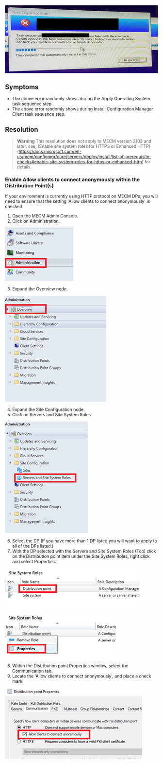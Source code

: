 ![MECM-OSD-Task-Sequence-Randomly-Fails-with-Error-Code-0x80070002](./media/../../Media/mecm-osd-task-sequence-randomly-fails-with-error-code-0x80070002/MECM-OSD-Task-Sequence-Randomly-Fails-with-Error-Code-0x80070002.png)

## Symptoms

- The above error randomly shows during the Apply Operating System task sequence step.
- The above error randomly shows during Install Configuration Manager Client task sequence step.

## Resolution

> **Warning** This resolution does not apply to MECM version 2103 and later. see, [Enable site system roles for HTTPS or Enhanced HTTP] (https://docs.microsoft.com/en-us/mem/configmgr/core/servers/deploy/install/list-of-prerequisite-checks#enable-site-system-roles-for-https-or-enhanced-http) for details.

### Enable Allow clients to connect anonymously within the Distribution Point(s)

If your environment is currently using HTTP protocol on MECM DPs, you will need to ensure that the setting 'Allow clients to connect anonymously' is checked.

1. Open the MECM Admin Console. 
2. Click on Administration. 
    
![MECM-OSD-Task-Sequence-Randomly-Fails-with-Error-Code-0x800700020](./media/../../Media/mecm-osd-task-sequence-randomly-fails-with-error-code-0x80070002/MECM-OSD-Task-Sequence-Randomly-Fails-with-Error-Code-0x800700020.png)

3. Expand the Overview node. 

![MECM-OSD-Task-Sequence-Randomly-Fails-with-Error-Code-0x800700021](./media/../../Media/mecm-osd-task-sequence-randomly-fails-with-error-code-0x80070002/MECM-OSD-Task-Sequence-Randomly-Fails-with-Error-Code-0x800700021.png)

4. Expand the Site Configuration node.
5. Click on Servers and Site System Roles

![MECM-OSD-Task-Sequence-Randomly-Fails-with-Error-Code-0x800700022](./media/../../Media/mecm-osd-task-sequence-randomly-fails-with-error-code-0x80070002/MECM-OSD-Task-Sequence-Randomly-Fails-with-Error-Code-0x800700022.png)

6. Select the DP (If you have more than 1 DP listed you will want to apply to all of the DPs listed.)
7. With the DP selected with the Servers and Site System Roles (Top) click on the Distribution point item under the Site System Roles, right click and select Properties.

![MECM-OSD-Task-Sequence-Randomly-Fails-with-Error-Code-0x800700023](./media/../../Media/mecm-osd-task-sequence-randomly-fails-with-error-code-0x80070002/MECM-OSD-Task-Sequence-Randomly-Fails-with-Error-Code-0x800700023.png)

![MECM-OSD-Task-Sequence-Randomly-Fails-with-Error-Code-0x800700024](./media/../../Media/mecm-osd-task-sequence-randomly-fails-with-error-code-0x80070002/MECM-OSD-Task-Sequence-Randomly-Fails-with-Error-Code-0x800700024.png)

8. Within the Distribution point Properties window, select the Communication tab. 
9. Locate the 'Allow clients to connect anonymously', and place a check mark.

![MECM-OSD-Task-Sequence-Randomly-Fails-with-Error-Code-0x800700025](./media/../../Media/mecm-osd-task-sequence-randomly-fails-with-error-code-0x80070002/MECM-OSD-Task-Sequence-Randomly-Fails-with-Error-Code-0x800700025.png)




